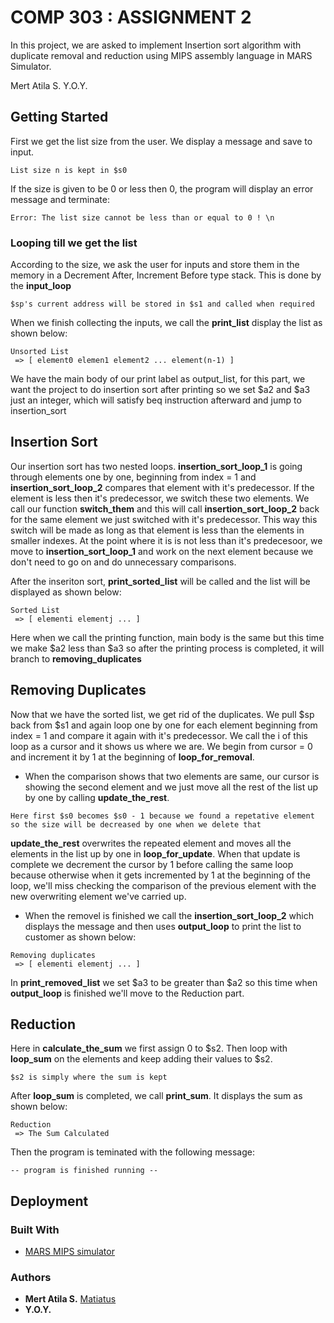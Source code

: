 # COMP 303 : ASSIGNMENT 2

In this project, we are asked to implement Insertion sort algorithm with duplicate removal and reduction using MIPS assembly language in MARS Simulator.

Mert Atila S.
Y.O.Y.

## Getting Started

First we get the list size from the user. We display a message and save to input.

```
List size n is kept in $s0
```

If the size is given to be 0 or less then 0, the program will display an error message and terminate:

```
Error: The list size cannot be less than or equal to 0 ! \n
```

### Looping till we get the list

According to the size, we ask the user for inputs and store them in the memory in a Decrement After, Increment Before type stack. This is done by the **input_loop**

```
$sp's current address will be stored in $s1 and called when required
```

When we finish collecting the inputs, we call the **print_list** display the list as shown below:

```
Unsorted List 
 => [ element0 elemen1 element2 ... element(n-1) ]
```

We have the main body of our print label as output_list, for this part, we want the project to do insertion sort after printing so we set $a2 and $a3 just an integer, which will satisfy beq instruction afterward and jump to insertion_sort

## Insertion Sort

Our insertion sort has two nested loops. **insertion_sort_loop_1** is going through elements one by one, beginning from index = 1 and **insertion_sort_loop_2** compares that element with it's predecessor. If the element is less then it's predecessor, we switch these two elements. We call our function **switch_them** and this will call **insertion_sort_loop_2** back for the same element we just switched with it's predecessor. This way this switch will be made as long as that element is less than the elements in smaller indexes. At the point where it is is not less than it's predecesoor, we move to **insertion_sort_loop_1** and work on the next element because we don't need to go on and do unnecessary comparisons. 

After the inseriton sort, **print_sorted_list** will be called and the list will be displayed as shown below:

```
Sorted List
 => [ elementi elementj ... ]
```

Here when we call the printing function, main body is the same but this time we make $a2 less than $a3 so after the printing process is completed, it will branch to **removing_duplicates**

## Removing Duplicates

Now that we have the sorted list, we get rid of the duplicates. We pull $sp back from $s1 and again loop one by one for each element beginning from index = 1 and compare it again with it's predecessor. We call the i of this loop as a cursor and it shows us where we are. We begin from cursor = 0 and increment it by 1 at the beginning of  **loop_for_removal**. 
* When the comparison shows that two elements are same, our cursor is showing the second element and we just move all the rest of the list up by one by calling **update_the_rest**. 

```
Here first $s0 becomes $s0 - 1 because we found a repetative element so the size will be decreased by one when we delete that
```

**update_the_rest** overwrites the repeated element and moves all the elements in the list up by one in **loop_for_update**. When that update is complete we decrement the cursor by 1 before calling the same loop because otherwise when it gets incremented by 1 at the beginning of the loop, we'll miss checking the comparison of the previous element with the new overwriting element we've carried up.

* When the removel is finished we call the **insertion_sort_loop_2** which displays the message and then uses **output_loop** to print the list to customer as shown below:

```
Removing duplicates
 => [ elementi elementj ... ]
```

In **print_removed_list** we set $a3 to be greater than $a2 so this time when **output_loop** is finished we'll move to the Reduction part.

## Reduction

Here in **calculate_the_sum** we first assign 0 to $s2. Then loop with **loop_sum** on the elements and keep adding their values to $s2.

```
$s2 is simply where the sum is kept
```

After **loop_sum** is completed, we call **print_sum**. It displays the sum as shown below:

```
Reduction
 => The Sum Calculated
```

Then the program is teminated with the following message:

```
-- program is finished running --
```

## Deployment

### Built With

* [MARS MIPS simulator](http://courses.missouristate.edu/KenVollmar/mars/)

### Authors

* **Mert Atila S.** [Matiatus](https://github.com/Matiatus)
* **Y.O.Y.**  


